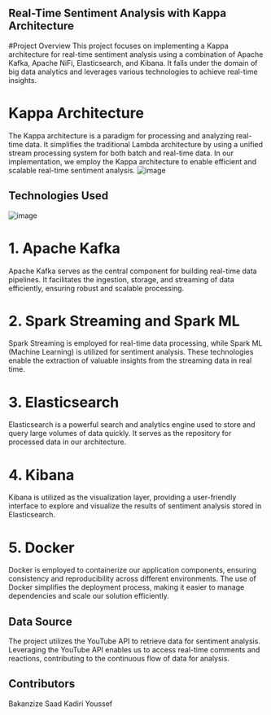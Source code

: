 ## Real-Time Sentiment Analysis with Kappa Architecture
#Project Overview
This project focuses on implementing a Kappa architecture for real-time sentiment analysis using a combination of Apache Kafka, Apache NiFi, Elasticsearch, and Kibana. It falls under the domain of big data analytics and leverages various technologies to achieve real-time insights.

# Kappa Architecture
The Kappa architecture is a paradigm for processing and analyzing real-time data. It simplifies the traditional Lambda architecture by using a unified stream processing system for both batch and real-time data. In our implementation, we employ the Kappa architecture to enable efficient and scalable real-time sentiment analysis.
![image](https://github.com/SAADBAKANZIZE/Big_Data_Project_Kappa_Architecture/assets/101594125/0c141a05-f6d0-4639-a319-edef7349b12c)


## Technologies Used
![image](https://github.com/SAADBAKANZIZE/Big_Data_Project_Kappa_Architecture/assets/101594125/738278ee-275f-44cb-9040-9c9358acb988)

# 1. Apache Kafka
Apache Kafka serves as the central component for building real-time data pipelines. It facilitates the ingestion, storage, and streaming of data efficiently, ensuring robust and scalable processing.

# 2. Spark Streaming and Spark ML
Spark Streaming is employed for real-time data processing, while Spark ML (Machine Learning) is utilized for sentiment analysis. These technologies enable the extraction of valuable insights from the streaming data in real time.

# 3. Elasticsearch
Elasticsearch is a powerful search and analytics engine used to store and query large volumes of data quickly. It serves as the repository for processed data in our architecture.

# 4. Kibana
Kibana is utilized as the visualization layer, providing a user-friendly interface to explore and visualize the results of sentiment analysis stored in Elasticsearch.
# 5. Docker
Docker is employed to containerize our application components, ensuring consistency and reproducibility across different environments. The use of Docker simplifies the deployment process, making it easier to manage dependencies and scale our solution efficiently.
## Data Source
The project utilizes the YouTube API to retrieve data for sentiment analysis. Leveraging the YouTube API enables us to access real-time comments and reactions, contributing to the continuous flow of data for analysis.

## Contributors
Bakanzize Saad
Kadiri Youssef


